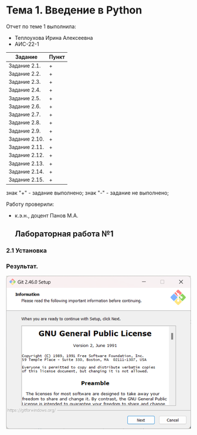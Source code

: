 # Тема 1. Введение в Python
Отчет по теме 1 выполнила:
- Теплоухова Ирина Алексеевна
- АИС-22-1


| Задание | Пункт |
| ------------- | ------------- | 
| Задание 2.1. | + | 
| Задание 2.2. | + | 
| Задание 2.3. | + | 
| Задание 2.4. | + | 
| Задание 2.5. | + | 
| Задание 2.6. | + | 
| Задание 2.7. | + | 
| Задание 2.8. | + | 
| Задание 2.9. | + | 
| Задание 2.10. | + | 
| Задание 2.11. | + | 
| Задание 2.12. | + | 
| Задание 2.13. | + | 
| Задание 2.14. | + | 
| Задание 2.15. | + | 

знак "+" - задание выполнено; знак "-" - задание не выполнено;

Работу проверили:
- к.э.н., доцент Панов М.А.

  ## Лабораторная работа №1
### 2.1 Установка

### Результат.
![Меню](https://github.com/tplxv/hh/blob/%D1%84%D0%BE%D1%82%D0%BE/%D0%A0%D0%B8%D1%81%D1%83%D0%BD%D0%BE%D0%BA1.png)

